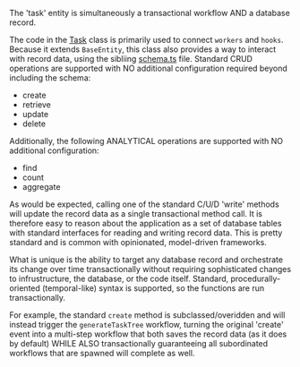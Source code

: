 The 'task' entity is simultaneously a transactional workflow AND a database record.

The code in the [Task](./index.ts) class is primarily used to connect `workers` and `hooks`. Because it extends `BaseEntity`, this class also provides a way to interact with record data, using the sibliing [schema.ts](./schema.ts) file. Standard CRUD operations are supported with NO additional configuration required beyond including the schema:

- create
- retrieve
- update
- delete

Additionally, the following ANALYTICAL operations are supported with NO additional configuration:

- find
- count
- aggregate

As would be expected, calling one of the standard C/U/D 'write' methods will update the record data as a single transactional method call. It is therefore easy to reason about the application as a set of database tables with standard interfaces for reading and writing record data. This is pretty standard and is common with opinionated, model-driven frameworks.

What is unique is the ability to target any database record and orchestrate its change over time transactionally without requiring sophisticated changes to infrustructure, the database, or the code itself. Standard, procedurally-oriented (temporal-like) syntax is supported, so the functions are run transactionally.

For example, the standard `create` method is subclassed/overidden and will  instead trigger the `generateTaskTree` workflow, turning the original 'create' event into a multi-step workflow that both saves the record data (as it does by default) WHILE ALSO transactionally guaranteeing all subordinated workflows that are spawned will complete as well.
